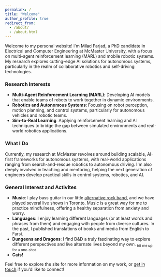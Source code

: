 ```yaml
---
permalink: /
title: "Welcome"
author_profile: true
redirect_from: 
  - /about/
  - /about.html
---
```


Welcome to my personal website! I'm Milad Farjad, a PhD candidate in Electrical and Computer Engineering at McMaster University, with a focus on multi-agent reinforcement learning (MARL) and mobile robotic systems. My research explores cutting-edge AI solutions for autonomous systems, particularly in the realm of collaborative robotics and self-driving technologies.


### Research Interests
- **Multi-Agent Reinforcement Learning (MARL)**: Developing AI models that enable teams of robots to work together in dynamic environments.
- **Robotics and Autonomous Systems**: Focusing on robot perception, motion planning, and control systems, particularly for autonomous vehicles and robotic teams.
- **Sim-to-Real Learning**: Applying reinforcement learning and AI techniques to bridge the gap between simulated environments and real-world robotics applications.

### What I Do
Currently, my research at McMaster revolves around building scalable, AI-first frameworks for autonomous systems, with real-world applications ranging from search-and-rescue robotics to autonomous driving. I'm also deeply involved in teaching and mentoring, helping the next generation of engineers develop practical skills in control systems, robotics, and AI.

### General Interest and Activites
- **Music**: I play bass guitar in our little [alternative rock band](https://youtube.com/@1297_), and we have played several live shows in Toronto. Music is a great way for me to practice mindfulness, offering a healthy separation from anxiety and worry.
- **Languages**: I enjoy learning different languages (or at least words and phrases from them) and engaging with people from diverse cultures. In the past, I published translations of books and media from English to Farsi.
- **Dungeons and Dragons**: I find D&D a truly fascinating way to explore different perspectives and live alternate lives beyond my own. <sub>hit me up for a one-shot</sub>
- **Cats!**

Feel free to explore the site for more information on my work, or [get in touch](mailto:mfarjadnasab@gmail.com) if you'd like to connect!

